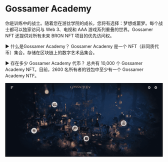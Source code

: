 # Gossamer Academy

你是训练中的战士。随着您在游丝学院的成长，您将有选择：梦想或噩梦。每个战士都可以独家访问与 Web 3、电视和 AAA 游戏系列重叠的世界。Gossamer NFT 还提供对所有未来 BRON NFT 项目的优先访问权。

▶ 什么是Gossamer Academy？
Gossamer Academy 是一个 NFT（非同质代币）集合。存储在区块链上的数字艺术品集合。

▶ 存在多少 Gossamer Academy 代币？
总共有 10,000 个 Gossamer Academy NFT。目前，2600 名所有者的钱包中至少有一个 Gossamer Academy NTF。

![nft](521321_new.png)
